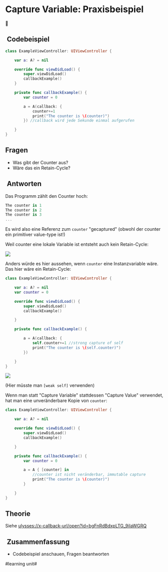 # Capture Variable: Praxisbeispiel
🦋

##  Codebeispiel

```swift
class ExampleViewController: UIViewController {

    var a: A? = nil

    override func viewDidLoad() {
        super.viewDidLoad()
        callbackExample()
    }

    private func callbackExample() {
        var counter = 0

        a = A(callback: {
            counter+=1
            print("The counter is \(counter)")
        }) //callback wird jede Sekunde einmal aufgerufen

    }
}
```


## Fragen

- Was gibt der Counter aus?
- Wäre das ein Retain-Cycle?


##  Antworten

Das Programm zählt den Counter hoch:

```swift
The counter is 1
The counter is 2
The counter is 3
...
```

Es wird also eine Referenz zum `counter` "gecaptured" (obwohl der counter ein primitiver value-type ist!)

Weil counter eine lokale Variable ist entsteht auch kein Retain-Cycle:

![][image-1]

Anders würde es hier aussehen, wenn `counter` eine Instanzvariable wäre. Das hier wäre ein Retain-Cycle:

```swift
class ExampleViewController: UIViewController {

    var a: A? = nil
    var counter = 0

    override func viewDidLoad() {
        super.viewDidLoad()
        callbackExample()

    }

    private func callbackExample() {

        a = A(callback: {
            self.counter+=1 //strong capture of self
            print("The counter is \(self.counter)")
        })

    }
}
```

![][image-2]

(Hier müsste man `[weak self]` verwenden)

Wenn man statt "Capture Variable" stattdessen "Capture Value" verwendet, hat man eine unveränderbare Kopie von `counter`:


```swift
class ExampleViewController: UIViewController {

    var a: A? = nil

    override func viewDidLoad() {
        super.viewDidLoad()
        callbackExample()

    }

    private func callbackExample() {
        var counter = 0

        a = A { [counter] in
            //counter ist nicht veränderbar, immutable capture
            print("The counter is \(counter)")
        }

    }
}
```

## Theorie
Siehe [ulysses://x-callback-url/open?id=bgFnRdBdxpLTG\_9iIaWGRQ][1]

##  Zusammenfassung
- Codebeispiel anschauen, Fragen beantworten

[1]:	ulysses://x-callback-url/open?id=bgFnRdBdxpLTG_9iIaWGRQ

[image-1]:	assets/Bildschirmfoto%202024-03-06%20um%2013.32.24.png
[image-2]:	assets/Bildschirmfoto%202024-03-06%20um%2013.27.55.png

#learning unit#